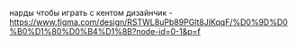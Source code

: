 нарды чтобы играть с кентом
дизайнчик - https://www.figma.com/design/RSTWL8uPb89PGlt8JlKqqF/%D0%9D%D0%B0%D1%80%D0%B4%D1%8B?node-id=0-1&p=f
